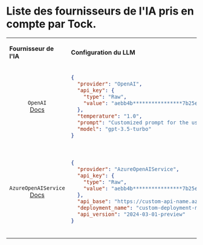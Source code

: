 
# Liste des fournisseurs de l'IA pris en compte par Tock.


<table>
<tr>
<td>

**Fournisseur de l'IA**
</td> 
<td> 

**Configuration du LLM**
</td>
<td> 

**Configuration de l'Embedding**
</td>
</tr>
<tr>
<td style="text-align: center;">

`OpenAI` <br />
[Docs](https://platform.openai.com/docs/introduction)
</td>
<td>

```json
{
  "provider": "OpenAI",
  "api_key": {
    "type": "Raw",
    "value": "aebb4b****************7b25e3371"
  },
  "temperature": "1.0",
  "prompt": "Customized prompt for the use case",
  "model": "gpt-3.5-turbo"
}
```
</td>
<td>

```json
{
  "provider": "OpenAI",
  "api_key": {
    "type": "Raw",
    "value": "aebb4b****************7b25e3371"
  },
  "model": "text-embedding-ada-002"
}
```
</td>
</tr>
<tr>
<td style="text-align: center;">

`AzureOpenAIService` <br />
[Docs](https://azure.microsoft.com/fr-fr/products/ai-services/openai-service)
</td>
<td>

```json
{
  "provider": "AzureOpenAIService",
  "api_key": {
    "type": "Raw",
    "value": "aebb4b****************7b25e3371"
  },
  "api_base": "https://custom-api-name.azure-api.net",
  "deployment_name": "custom-deployment-name",
  "api_version": "2024-03-01-preview"
}
```
</td>
<td>

```json
{
  "provider": "AzureOpenAIService",
  "api_key": {
    "type": "Raw",
    "value": "aebb4b****************7b25e3371"
  },
  "temperature": "1.0",
  "prompt": "Customized prompt for the use case",
  "api_base": "https://custom-api-name.azure-api.net",
  "deployment_name": "custom-deployment-name",
  "api_version": "2024-03-01-preview"
}
```
</td>
</tr>
</table>